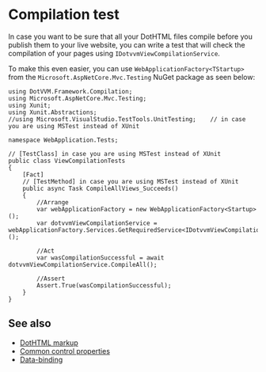 # Compilation test

In case you want to be sure that all your DotHTML files compile before you publish them to your live website, you can write a test that will check the compilation of your pages using `IDotvvmViewCompilationService`. 

To make this even easier, you can use `WebApplicationFactory<TStartup>` from the `Microsoft.AspNetCore.Mvc.Testing` NuGet package as seen below: 

```CSHARP
using DotVVM.Framework.Compilation;
using Microsoft.AspNetCore.Mvc.Testing;
using Xunit;
using Xunit.Abstractions;
//using Microsoft.VisualStudio.TestTools.UnitTesting;    // in case you are using MSTest instead of XUnit

namespace WebApplication.Tests;

// [TestClass] in case you are using MSTest instead of XUnit
public class ViewCompilationTests
{
    [Fact]
    // [TestMethod] in case you are using MSTest instead of XUnit
    public async Task CompileAllViews_Succeeds()
    {
        //Arrange
        var webApplicationFactory = new WebApplicationFactory<Startup>();
        var dotvvmViewCompilationService = webApplicationFactory.Services.GetRequiredService<IDotvvmViewCompilationService>();

        //Act
        var wasCompilationSuccessful = await dotvvmViewCompilationService.CompileAll();
        
        //Assert
        Assert.True(wasCompilationSuccessful);
    }
}
```

## See also

* [DotHTML markup](~/pages/concepts/dothtml-markup/overview)
* [Common control properties](~/pages/concepts/dothtml-markup/common-control-properties)
* [Data-binding](~/pages/concepts/data-binding/overview)
